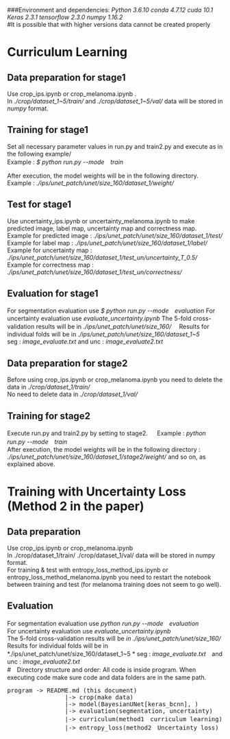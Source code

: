 ###Environment and dependencies: *Python 3.6.10 conda 4.7.12 cuda 10.1 Keras 2.3.1 tensorflow 2.3.0 numpy 1.16.2*  
#It is possible that with higher versions data cannot be created properly
# Curriculum Learning
## Data preparation for stage1
Use crop_ips.ipynb or crop_melanoma.ipynb .  
In *./crop/dataset_1~5/train/*  and *./crop/dataset_1~5/val/* data will be stored in *numpy* format.  

## Training for stage1
Set all necessary parameter values in run.py and train2.py and execute as in the following example/   
Example : *$ python run.py --mode　train*  

After execution, the model weights will be in the following directory.
Example : *./ips/unet_patch/unet/size_160/dataset_1/weight/*  

## Test for stage1
Use uncertainty_ips.ipynb or uncertainty_melanoma.ipynb to make predicted image, label map, uncertainty map and correctness map.  
Example for predicted image : *./ips/unet_patch/unet/size_160/dataset_1/test/*   
Example for label map : *./ips/unet_patch/unet/size_160/dataset_1/label/*  
Example for uncertainty map : *./ips/unet_patch/unet/size_160/dataset_1/test_un/uncertainty_T_0.5/*  
Example for correctness map : *./ips/unet_patch/unet/size_160/dataset_1/test_un/correctness/*  

## Evaluation for stage1
For segmentation evaluation use *$ python run.py --mode　evaluation* 
For uncertainty evaluation use *evaluate_uncertainty.ipynb*
The 5-fold cross-validation results will be in *./ips/unet_patch/unet/size_160/*　
Results for individual folds will be in *./ips/unet_patch/unet/size_160/dataset_1~5*   
seg : *image_evaluate.txt* and unc : *image_evaluate2.txt*

## Data preparation for stage2
Before using crop_ips.ipynb or crop_melanoma.ipynb you need to delete the data in *./crop/dataset_1/train/*  
No need to delete data in *./crop/dataset_1/val/*

## Training for stage2
Execute run.py and train2.py by setting to stage2.  　 
Example : *python run.py --mode　train*  
After execution, the model weights will be in the following directory : *./ips/unet_patch/unet/size_160/dataset_1/stage2/weight/*
and so on, as explained above.

# Training with Uncertainty Loss (Method 2 in the paper)
## Data preparation
Use crop_ips.ipynb or crop_melanoma.ipynb  
In ./crop/dataset_1/train/ ./crop/dataset_1/val/ data will be stored in numpy format.  
For training & test with entropy_loss_method_ips.ipynb or entropy_loss_method_melanoma.ipynb you need to restart the notebook between training and test (for melanoma training does not seem to go well). 

## Evaluation
For segmentation evaluation use *python run.py --mode　evaluation*  
For uncertainty evaluation use *evaluate_uncertainty.ipynb*  
The 5-fold cross-validation results will be *in ./ips/unet_patch/unet/size_160/*  
Results for individual folds will be in *./ips/unet_patch/unet/size_160/dataset_1~5 * 
seg : *image_evaluate.txt*　and　unc : *image_evaluate2.txt*  
#　Directory structure and order: All code is inside program. When executing code make sure code and data folders are in the same path.  
<pre>
program -> README.md (this document)  
                |-> crop(make data)  
                |-> model(BayesianUNet[keras_bcnn], <other model>)  
                |-> evaluation(segmentation, uncertainty)  
                |-> curriculum(method1　curriculum learning)  
                |-> entropy_loss(method2　Uncertainty loss)
</pre>
